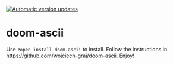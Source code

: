 [![Automatic version updates](https://github.com/ZOSOpenTools/doom-asciiport/actions/workflows/bump.yml/badge.svg)](https://github.com/ZOSOpenTools/doom-asciiport/actions/workflows/bump.yml)

# doom-ascii

Use `zopen install doom-ascii` to install. Follow the instructions in https://github.com/wojciech-graj/doom-ascii. Enjoy!
